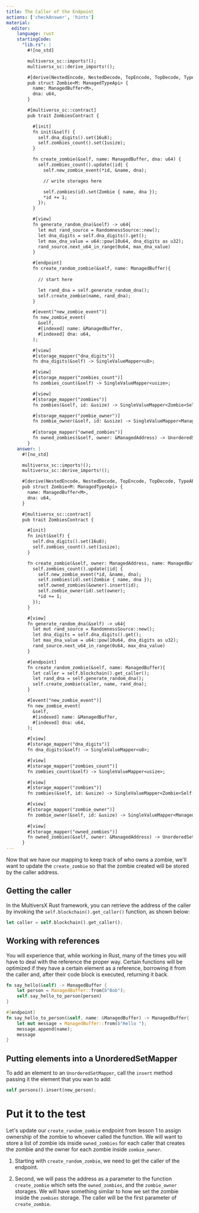 ```yaml
---
title: The Caller of the Endpoint
actions: ['checkAnswer', 'hints']
material:
  editor:
    language: rust
    startingCode:
      "lib.rs": |
        #![no_std]

        multiversx_sc::imports!();
        multiversx_sc::derive_imports!();

        #[derive(NestedEncode, NestedDecode, TopEncode, TopDecode, TypeAbi)]
        pub struct Zombie<M: ManagedTypeApi> {
          name: ManagedBuffer<M>,
          dna: u64,
        }

        #[multiversx_sc::contract]
        pub trait ZombiesContract {

          #[init]
          fn init(&self) {
            self.dna_digits().set(16u8);
            self.zombies_count().set(1usize);
          }

          fn create_zombie(&self, name: ManagedBuffer, dna: u64) {
            self.zombies_count().update(|id| {
              self.new_zombie_event(*id, &name, dna);

              // write storages here

              self.zombies(id).set(Zombie { name, dna });
              *id += 1;
            });
          }

          #[view]
          fn generate_random_dna(&self) -> u64{
            let mut rand_source = RandomnessSource::new();
            let dna_digits = self.dna_digits().get();
            let max_dna_value = u64::pow(10u64, dna_digits as u32);
            rand_source.next_u64_in_range(0u64, max_dna_value)
          }

          #[endpoint]
          fn create_random_zombie(&self, name: ManagedBuffer){
            
            // start here

            let rand_dna = self.generate_random_dna();
            self.create_zombie(name, rand_dna);
          }

          #[event("new_zombie_event")]
          fn new_zombie_event(
            &self, 
            #[indexed] name: &ManagedBuffer, 
            #[indexed] dna: u64,
          );

          #[view]
          #[storage_mapper("dna_digits")]
          fn dna_digits(&self) -> SingleValueMapper<u8>;

          #[view]
          #[storage_mapper("zombies_count")]
          fn zombies_count(&self) -> SingleValueMapper<usize>;

          #[view]
          #[storage_mapper("zombies")]
          fn zombies(&self, id: &usize) -> SingleValueMapper<Zombie<Self::Api>>;

          #[storage_mapper("zombie_owner")]
          fn zombie_owner(&self, id: &usize) -> SingleValueMapper<ManagedAddress>;
          
          #[storage_mapper("owned_zombies")]
          fn owned_zombies(&self, owner: &ManagedAddress) -> UnorderedSetMapper<usize>;
        }
    answer: |
      #![no_std]

      multiversx_sc::imports!();
      multiversx_sc::derive_imports!();

      #[derive(NestedEncode, NestedDecode, TopEncode, TopDecode, TypeAbi)]
      pub struct Zombie<M: ManagedTypeApi> {
        name: ManagedBuffer<M>,
        dna: u64,
      }

      #[multiversx_sc::contract]
      pub trait ZombiesContract {

        #[init]
        fn init(&self) {
          self.dna_digits().set(16u8);
          self.zombies_count().set(1usize);
        }

        fn create_zombie(&self, owner: ManagedAddress, name: ManagedBuffer, dna: u64) {
          self.zombies_count().update(|id| {
            self.new_zombie_event(*id, &name, dna);
            self.zombies(id).set(Zombie { name, dna });
            self.owned_zombies(&owner).insert(id);
            self.zombie_owner(id).set(owner);
            *id += 1;
          });
        }

        #[view]
        fn generate_random_dna(&self) -> u64{
          let mut rand_source = RandomnessSource::new();
          let dna_digits = self.dna_digits().get();
          let max_dna_value = u64::pow(10u64, dna_digits as u32);
          rand_source.next_u64_in_range(0u64, max_dna_value)
        }

        #[endpoint]
        fn create_random_zombie(&self, name: ManagedBuffer){
          let caller = self.blockchain().get_caller();
          let rand_dna = self.generate_random_dna();
          self.create_zombie(caller, name, rand_dna);
        }

        #[event("new_zombie_event")]
        fn new_zombie_event(
          &self, 
          #[indexed] name: &ManagedBuffer, 
          #[indexed] dna: u64,
        );

        #[view]
        #[storage_mapper("dna_digits")]
        fn dna_digits(&self) -> SingleValueMapper<u8>;

        #[view]
        #[storage_mapper("zombies_count")]
        fn zombies_count(&self) -> SingleValueMapper<usize>;

        #[view]
        #[storage_mapper("zombies")]
        fn zombies(&self, id: &usize) -> SingleValueMapper<Zombie<Self::Api>>;

        #[view]
        #[storage_mapper("zombie_owner")]
        fn zombie_owner(&self, id: &usize) -> SingleValueMapper<ManagedAddress>;
        
        #[view]
        #[storage_mapper("owned_zombies")]
        fn owned_zombies(&self, owner: &ManagedAddress) -> UnorderedSetMapper<usize>;
      }
---
```


Now that we have our mapping to keep track of who owns a zombie, we'll want to update the `create_zombie` so that the zombie created will be stored by the caller address.

## Getting the caller

In the MultiversX Rust framework, you can retrieve the address of the caller by invoking the `self.blockchain().get_caller()` function, as shown below:

```rust
let caller = self.blockchain().get_caller();
```

## Working with references

You will experience that, while working in Rust, many of the times you will have to deal with the reference the proper way. Certain functions will be optimized if they have a certain element as a reference, borrowing it from the caller and, after their code block is executed, returning it back.

```rust
fn say_hello(&self) -> ManagedBuffer {
    let person = ManagedBuffer::from(b"Bob");
    self.say_hello_to_person(person)
}

#[endpoint]
fn say_hello_to_person(&self, name: &ManagedBuffer) -> ManagedBuffer{
    let mut message = ManagedBuffer::from(b"Hello ");
    message.append(name);
    message
}
```

## Putting elements into a UnorderedSetMapper

To add an element to an `UnorderedSetMapper`, call the `insert` method passing it the element that you wan to add:

```rust
self.persons().insert(new_person);
```

# Put it to the test

Let's update our `create_random_zombie` endpoint from lesson 1 to assign ownership of the zombie to whoever called the function. 
We will want to store a list of zombie ids inside `owned_zombies` for each caller that creates the zombie and the owner for each zombie inside `zombie_owner`.

1. Starting with `create_random_zombie`, we need to get the caller of the endpoint.

2. Second, we will pass the address as a parameter to the function `create_zombie` which sets the `owned_zombies`, and the `zombie_owner` storages. We will have something similar to how we set the zombie inside the `zombies` storage. The caller will be the first parameter of `create_zombie`.
